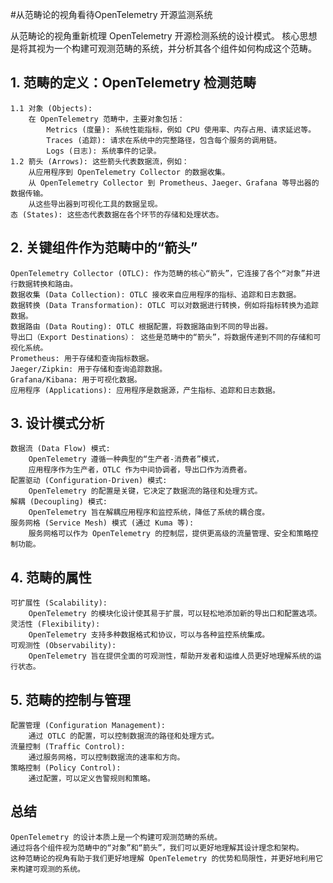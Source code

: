 #从范畴论的视角看待OpenTelemetry 开源监测系统

从范畴论的视角重新梳理 OpenTelemetry 开源检测系统的设计模式。 
核心思想是将其视为一个构建可观测范畴的系统，并分析其各个组件如何构成这个范畴。

## 1. 范畴的定义：OpenTelemetry 检测范畴

	1.1 对象 (Objects): 
		在 OpenTelemetry 范畴中，主要对象包括：
			Metrics (度量): 系统性能指标，例如 CPU 使用率、内存占用、请求延迟等。
			Traces (追踪): 请求在系统中的完整路径，包含每个服务的调用链。
			Logs (日志): 系统事件的记录。
	1.2 箭头 (Arrows): 这些箭头代表数据流，例如：
		从应用程序到 OpenTelemetry Collector 的数据收集。
		从 OpenTelemetry Collector 到 Prometheus、Jaeger、Grafana 等导出器的数据传输。
		从这些导出器到可视化工具的数据呈现。
	态 (States): 这些态代表数据在各个环节的存储和处理状态。

## 2. 关键组件作为范畴中的“箭头”

	OpenTelemetry Collector (OTLC): 作为范畴的核心“箭头”，它连接了各个“对象”并进行数据转换和路由。
	数据收集 (Data Collection): OTLC 接收来自应用程序的指标、追踪和日志数据。
	数据转换 (Data Transformation): OTLC 可以对数据进行转换，例如将指标转换为追踪数据。
	数据路由 (Data Routing): OTLC 根据配置，将数据路由到不同的导出器。
	导出口（Export Destinations）： 这些是范畴中的“箭头”，将数据传递到不同的存储和可视化系统。
	Prometheus: 用于存储和查询指标数据。
	Jaeger/Zipkin: 用于存储和查询追踪数据。
	Grafana/Kibana: 用于可视化数据。
	应用程序 (Applications): 应用程序是数据源，产生指标、追踪和日志数据。

## 3. 设计模式分析

	数据流 (Data Flow) 模式: 
		OpenTelemetry 遵循一种典型的“生产者-消费者”模式，
		应用程序作为生产者，OTLC 作为中间协调者，导出口作为消费者。
	配置驱动 (Configuration-Driven) 模式: 
		OpenTelemetry 的配置是关键，它决定了数据流的路径和处理方式。
	解耦 (Decoupling) 模式: 
		OpenTelemetry 旨在解耦应用程序和监控系统，降低了系统的耦合度。
	服务网格 (Service Mesh) 模式 (通过 Kuma 等): 
		服务网格可以作为 OpenTelemetry 的控制层，提供更高级的流量管理、安全和策略控制功能。

## 4. 范畴的属性

	可扩展性 (Scalability): 
		OpenTelemetry 的模块化设计使其易于扩展，可以轻松地添加新的导出口和配置选项。
	灵活性 (Flexibility): 
		OpenTelemetry 支持多种数据格式和协议，可以与各种监控系统集成。
	可观测性 (Observability): 
		OpenTelemetry 旨在提供全面的可观测性，帮助开发者和运维人员更好地理解系统的运行状态。

## 5. 范畴的控制与管理

	配置管理 (Configuration Management): 
		通过 OTLC 的配置，可以控制数据流的路径和处理方式。
	流量控制 (Traffic Control): 
		通过服务网格，可以控制数据流的速率和方向。
	策略控制 (Policy Control): 
		通过配置，可以定义告警规则和策略。

## 总结

	OpenTelemetry 的设计本质上是一个构建可观测范畴的系统。 
	通过将各个组件视为范畴中的“对象”和“箭头”，我们可以更好地理解其设计理念和架构。 
	这种范畴论的视角有助于我们更好地理解 OpenTelemetry 的优势和局限性，并更好地利用它来构建可观测的系统。
